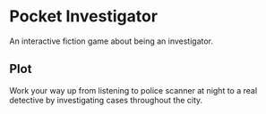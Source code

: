 # Pocket Investigator
An interactive fiction game about being an investigator.

## Plot
Work your way up from listening to police scanner at night to a real detective by investigating cases throughout the city.
